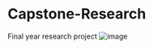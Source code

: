 # Capstone-Research
Final year research project
![image](https://github.com/heyapriyanshu/Capstone-Research/assets/84899057/14df5117-6db0-4d22-8728-2ba5d4c5978e)
